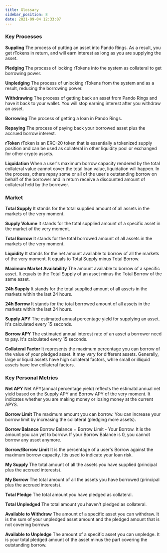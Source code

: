 ```yaml
---
title: Glossary
sidebar_position: 8
date: 2021-09-04 12:33:07
---
```


### Key Processes

**Suppling** The process of putting an asset into Pando Rings. As a result, you get rTokens in return, and will earn interest as long as you are supplying the asset.

**Pledging** The process of locking rTokens into the system as collateral to get borrowing power.

**Unpledging** The process of unlocking rTokens from the system and as a result, reducing the borrowing power.

**Withdrawing** The process of getting back an asset from Pando Rings and have it back to your wallet. You will stop earning interest after you withdraw an asset.

**Borrowing** The process of getting a loan in Pando Rings.

**Repaying** The process of paying back your borrowed asset plus the accrued borrow interest.

**rToken** rToken is an ERC-20 token that is essentially a tokenized supply position and can be used as collateral in other liquidity pool or exchanged for other crypto assets.

**Liquidation** When a user's maximum borrow capacity rendered by the total collateral value cannot cover the total loan value, liquidation will happen. In the process, others repay some or all of the user's outstanding borrow on behalf of the borrower and in return receive a discounted amount of collateral held by the borrower.

### Market

**Total Supply** It stands for the total supplied amount of all assets in the markets of the very moment.

**Supply Volume** It stands for the total supplied amount of a specific asset in the market of the very moment.

**Total Borrow** It stands for the total borrowed amount of all assets in the markets of the very moment.

**Liquidity** It stands for the net amount available to borrow of all the markets of the very moment. It equals to Total Supply minus Total Borrow.

**Maximum Market Availability** The amount available to borrow of a specific asset. It equals to the Total Supply of an asset minus the Total Borrow of the same asset.

**24h Supply** It stands for the total supplied amount of all assets in the markets within the last 24 hours.

**24h Borrow** It stands for the total borrowed amount of all assets in the markets within the last 24 hours.

**Supply APY** The estimated annual percentage yield for supplying an asset. It's calculated every 15 seconds.

**Borrow APY** The estimated annual interest rate of an asset a borrower need to pay. It's calculated every 15 seconds.

**Collateral Factor** It represents the maximum percentage you can borrow of the value of your pledged asset. It may vary for different assets. Generally, large or liquid assets have high collateral factors, while small or illiquid assets have low collateral factors.

### Key Personal Metrics

**Net APY** Net APY(annual percentage yield) reflects the estimatd annual net yield based on the Supply APY and Borrow APY of the very moment. It indicates whether you are making money or losing money at the current APYS.

**Borrow Limit** The maximum amount you can borrow. You can increase your borrow limit by increasing the collateral (pledging more assets).

**Borrow Balance** Borrow Balance = Borrow Limit - Your Borrow. It is the amount you can yet to borrow. If your Borrow Balance is 0, you cannot borrow any asset anymore.

**Borrow/Borrow Limit** It is the percentage of a user's Borrow against the maximum borrow capacity. Itis used to indicate your loan risk.

**My Supply** The total amount of all the assets you have supplied (principal plus the accrued interests).

**My Borrow** The total amount of all the assets you have borrowed (principal plus the accrued interests).

**Total Pledge** The total amount you have pledged as collateral.

**Total Unpledged** The total amount you haven't pledged as collateral.

**Available to Withdraw** The amount of a specific asset you can withdraw. It is the sum of your unpledged asset amount and the pledged amount that is not covering borrows

**Available to Unpledge** The amount of a specific asset you can unpledge. It is your total pledged amount of the asset minus the part covering the outstanding borrow. 



